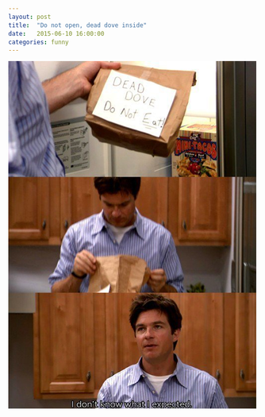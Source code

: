 ```yaml
---
layout: post
title:  "Do not open, dead dove inside"
date:   2015-06-10 16:00:00
categories: funny
---
```


![Dead dove](/images/expected.jpg)
